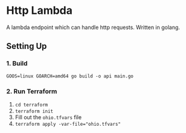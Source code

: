# Http Lambda
A lambda endpoint which can handle http requests. Written in golang.


## Setting Up
### 1. Build
`GOOS=linux GOARCH=amd64 go build -o api main.go`

### 2. Run Terraform
1. `cd terraform`
1. `terraform init`
1. Fill out the `ohio.tfvars` file
1. `terraform apply -var-file="ohio.tfvars"`